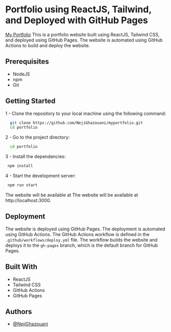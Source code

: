 # Portfolio using ReactJS, Tailwind, and Deployed with GitHub Pages
[My Portfolio](https://nejighazouani.github.io/myportfolio/)
This is a portfolio website built using ReactJS, Tailwind CSS, and deployed using GitHub Pages. The website is automated using GitHub Actions to build and deploy the website.

## Prerequisites
- NodeJS
- npm
- Git

## Getting Started

1 - Clone the repository to your local machine using the following command:

```bash
  git clone https://github.com/NejiGhazouani/myportfolio.git
  cd portfolio
```
2 - Go to the project directory:

```bash
  cd portfolio
  ```
3 - Install the dependencies:    
```bash
 npm install
  ```
4 - Start the development server:
```bash
 npm run start
  ```
  The website will be available at The website will be available at http://localhost:3000.
## Deployment
The website is deployed using GitHub Pages. The deployment is automated using GitHub Actions. The GitHub Actions workflow is defined in the `.github/workflows/deploy.yml` file. The workflow builds the website and deploys it to the `gh-pages` branch, which is the default branch for GitHub Pages.

## Built With
- ReactJS
- Tailwind CSS 
- GitHub Actions
- GitHub Pages
## Authors

- [@NejiGhazouani](https://www.github.com/NejiGhazouani)

